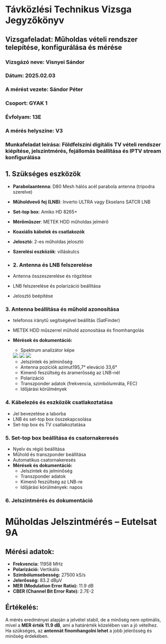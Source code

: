# Távközlési Technikus Vizsga Jegyzőkönyv

## Vizsgafeladat: Műholdas vételi rendszer telepítése, konfigurálása és mérése

### Vizsgázó neve: Visnyei Sándor
### Dátum: 2025.02.03
### A mérést vezete: Sándor Péter
### Csoport: GYAK 1
### Évfolyam: 13E
### A mérés helyszíne: V3
### Munkafeladat leírása: Földfelszíni digitális TV vételi rendszer kiépítése, jelszintmérés, fejállomás beállítása és IPTV stream konfigurálása

## 1. Szükséges eszközök

- **Parabolaantenna**: D80 Mesh hálós acél parabola antenna (tripodra szerelve)
- **Műholdvevő fej (LNB)**: Inverto ULTRA vagy Ekselans SATCR LNB
- **Set-top box**: Amiko HD 8265+
- **Mérőműszer**: METEK HDD műholdas jelmérő
- **Koaxiális kábelek és csatlakozók** 
- **Jelosztó**: 2-es műholdas jelosztó
- **Szerelési eszközök**: villáskulcs

- ### 2. Antenna és LNB felszerelése 
- Antenna összeszerelése és rögzítése
- LNB felszerelése és polarizáció beállítása
- Jelosztó beépítése

### 3. Antenna beállítása és műhold azonosítása 
- telefonos iránytű segítségével beállítás (SatFinder)
- METEK HDD műszerrel műhold azonosítása és finomhangolás

- **Mérések és dokumentáció:**
  - Spektrum analizátor képe
  <img src="https://sancy1021.github.io/Tavkozles/Műhold/its_snapshot_0001.bmp"/>
  <img src="https://sancy1021.github.io/Tavkozles/Műhold/its_snapshot_0002.bmp"/>
  <img src="https://sancy1021.github.io/Tavkozles/Műhold/its_snapshot_0003.bmp"/>
     
  - Jelszintek és jelminőség
  - Antenna pozíciók azimut195,7°  eleváció 33,6°
  - Kimenő feszültség és áramerősség az LNB-nél
  - Polarizáció
  - Transzponder adatok (frekvencia, szimbólumráta, FEC)
  - Időjárási körülmények

### 4. Kábelezés és eszközök csatlakoztatása
- Jel bevezetése a laborba
- LNB és set-top box összekapcsolása
- Set-top box és TV csatlakoztatása


### 5. Set-top box beállítása és csatornakeresés 
- Nyelv és régió beállítása
- Műhold és transzponder beállítása
- Automatikus csatornakeresés
- **Mérések és dokumentáció:**
  - Jelszintek és jelminőség
  - Transzponder adatok
  - Kimenő feszültség az LNB-re
  - Időjárási körülmények: napos

### 6. Jelszintmérés és dokumentáció 

# Műholdas Jelszintmérés – Eutelsat 9A

## Mérési adatok:
- **Frekvencia:** 11958 MHz  
- **Polarizáció:** Vertikális  
- **Szimbólumsebesség:** 27500 kS/s  
- **Jelerősség:** 83.2 dBµV  
- **MER (Modulation Error Ratio):** 11.9 dB  
- **CBER (Channel Bit Error Rate):** 2.7E-2  

## Értékelés:
A mérés eredményei alapján a jelvétel stabil, de a minőség nem optimális, mivel a **MER érték 11.9 dB**, ami a határérték közelében van a jó vételhez.  
Ha szükséges, az **antennát finomhangolni lehet** a jobb jelerősség és minőség érdekében.


